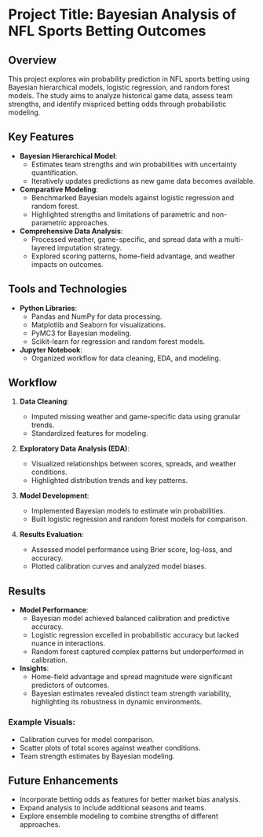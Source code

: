 # Project Title: Bayesian Analysis of NFL Sports Betting Outcomes

## Overview
This project explores win probability prediction in NFL sports betting using Bayesian hierarchical models, logistic regression, and random forest models. The study aims to analyze historical game data, assess team strengths, and identify mispriced betting odds through probabilistic modeling.

## Key Features
- **Bayesian Hierarchical Model**:
  - Estimates team strengths and win probabilities with uncertainty quantification.
  - Iteratively updates predictions as new game data becomes available.
- **Comparative Modeling**:
  - Benchmarked Bayesian models against logistic regression and random forest.
  - Highlighted strengths and limitations of parametric and non-parametric approaches.
- **Comprehensive Data Analysis**:
  - Processed weather, game-specific, and spread data with a multi-layered imputation strategy.
  - Explored scoring patterns, home-field advantage, and weather impacts on outcomes.

## Tools and Technologies
- **Python Libraries**:
  - Pandas and NumPy for data processing.
  - Matplotlib and Seaborn for visualizations.
  - PyMC3 for Bayesian modeling.
  - Scikit-learn for regression and random forest models.
- **Jupyter Notebook**:
  - Organized workflow for data cleaning, EDA, and modeling.

## Workflow
1. **Data Cleaning**:
   - Imputed missing weather and game-specific data using granular trends.
   - Standardized features for modeling.

2. **Exploratory Data Analysis (EDA)**:
   - Visualized relationships between scores, spreads, and weather conditions.
   - Highlighted distribution trends and key patterns.

3. **Model Development**:
   - Implemented Bayesian models to estimate win probabilities.
   - Built logistic regression and random forest models for comparison.

4. **Results Evaluation**:
   - Assessed model performance using Brier score, log-loss, and accuracy.
   - Plotted calibration curves and analyzed model biases.

## Results
- **Model Performance**:
  - Bayesian model achieved balanced calibration and predictive accuracy.
  - Logistic regression excelled in probabilistic accuracy but lacked nuance in interactions.
  - Random forest captured complex patterns but underperformed in calibration.
- **Insights**:
  - Home-field advantage and spread magnitude were significant predictors of outcomes.
  - Bayesian estimates revealed distinct team strength variability, highlighting its robustness in dynamic environments.

### Example Visuals:
- Calibration curves for model comparison.
- Scatter plots of total scores against weather conditions.
- Team strength estimates by Bayesian modeling.

## Future Enhancements
- Incorporate betting odds as features for better market bias analysis.
- Expand analysis to include additional seasons and teams.
- Explore ensemble modeling to combine strengths of different approaches.
